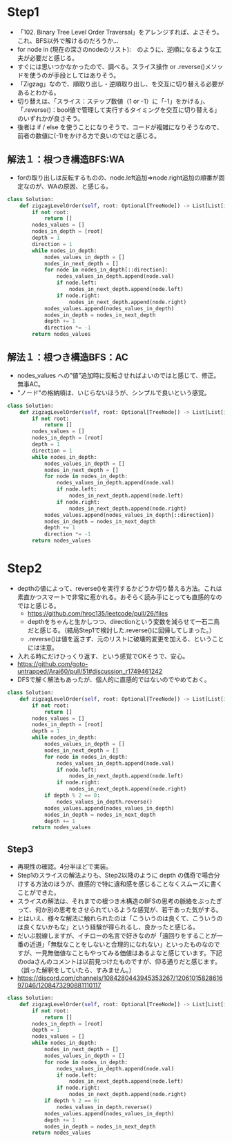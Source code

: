 # Step1
- 「102. Binary Tree Level Order Traversal」をアレンジすれば、よさそう。これ、BFS以外で解けるのだろうか...
- for node in (現在の深さのnodeのリスト):　のように、逆順になるような工夫が必要だと感じる。
- すぐには思いつかなかったので、調べる。スライス操作 or .reverse()メソッドを使うのが手段としてはありそう。
- 「Zigzag」なので、順取り出し・逆順取り出し、を交互に切り替える必要があるとわかる。
- 切り替えは、「スライス：ステップ数値（1 or -1）に「-1」をかける」、「.reverse()：bool値で管理して実行するタイミングを交互に切り替える」のいずれかが良さそう。
- 後者は if / else を使うことになりそうで、コードが複雑になりそうなので、前者の数値に(-1)をかける方で良いのではと感じる。
## 解法１：根つき構造BFS:WA
- forの取り出しは反転するものの、node.left追加⇒node.right追加の順番が固定なのが、WAの原因、と感じる。
```python
class Solution:
    def zigzagLevelOrder(self, root: Optional[TreeNode]) -> List[List[int]]:
        if not root:
            return []
        nodes_values = []
        nodes_in_depth = [root]
        depth = 1
        direction = 1
        while nodes_in_depth:
            nodes_values_in_depth = []
            nodes_in_next_depth = []
            for node in nodes_in_depth[::direction]:
                nodes_values_in_depth.append(node.val)
                if node.left:
                    nodes_in_next_depth.append(node.left)
                if node.right:
                    nodes_in_next_depth.append(node.right)
            nodes_values.append(nodes_values_in_depth)
            nodes_in_depth = nodes_in_next_depth
            depth += 1
            direction *= -1
        return nodes_values
```
## 解法１：根つき構造BFS：AC
- nodes_values への”値”追加時に反転させればよいのではと感じて、修正。無事AC。
- "ノード"の格納順は、いじらないほうが、シンプルで良いという感覚。
```python
class Solution:
    def zigzagLevelOrder(self, root: Optional[TreeNode]) -> List[List[int]]:
        if not root:
            return []
        nodes_values = []
        nodes_in_depth = [root]
        depth = 1
        direction = 1
        while nodes_in_depth:
            nodes_values_in_depth = []
            nodes_in_next_depth = []
            for node in nodes_in_depth:
                nodes_values_in_depth.append(node.val)
                if node.left:
                    nodes_in_next_depth.append(node.left)
                if node.right:
                    nodes_in_next_depth.append(node.right)
            nodes_values.append(nodes_values_in_depth[::direction])
            nodes_in_depth = nodes_in_next_depth
            depth += 1
            direction *= -1
        return nodes_values
```

# Step2
- depthの値によって、reverse()を実行するかどうか切り替える方法。これは素直かつスマートで非常に惹かれる。おそらく読み手にとっても直感的なのではと感じる。
   - https://github.com/hroc135/leetcode/pull/26/files
   - depthをちゃんと生かしつつ、directionという変数を減らせて一石二鳥だと感じる。（結局Step1で検討した.reverse()に回帰してしまった。）
   - .reverse()は値を返さず、元のリストに破壊的変更を加える、ということには注意。
- 入れる時にだけひっくり返す、という感覚でOKそうで、安心。
- https://github.com/goto-untrapped/Arai60/pull/51#discussion_r1749461242
- DFSで解く解法もあったが、個人的に直感的ではないのでやめておく。
```python
class Solution:
    def zigzagLevelOrder(self, root: Optional[TreeNode]) -> List[List[int]]:
        if not root:
            return []
        nodes_values = []
        nodes_in_depth = [root]
        depth = 1
        while nodes_in_depth:
            nodes_values_in_depth = []
            nodes_in_next_depth = []
            for node in nodes_in_depth:
                nodes_values_in_depth.append(node.val)
                if node.left:
                    nodes_in_next_depth.append(node.left)
                if node.right:
                    nodes_in_next_depth.append(node.right)
            if depth % 2 == 0:
                nodes_values_in_depth.reverse()
            nodes_values.append(nodes_values_in_depth)
            nodes_in_depth = nodes_in_next_depth
            depth += 1
        return nodes_values
```

## Step3
- 再現性の確認。4分半ほどで実装。
- Step1のスライスの解法よりも、Step2以降のように depth の偶奇で場合分けする方法のほうが、直感的で特に違和感を感じることなくスムーズに書くことができた。
- スライスの解法は、それまでの根つき木構造のBFSの思考の脈絡をぶったぎって、何か別の思考をさせられているような感覚が、若干あった気がする。
- とはいえ、様々な解法に触れられたのは「こういうのは良くて、こういうのは良くないかもな」という経験が得られるし、良かったと感じる。
- だいぶ脱線しますが、イチローの名言で好きなのが「遠回りをすることが一番の近道」「無駄なことをしないと合理的になれない」といったものなのですが、一見無価値なこともやってみる価値はあるよなと感じています。下記のodaさんのコメントは以前見つけたものですが、仰る通りだと感じます。（誤った解釈をしていたら、すみません。）
- https://discord.com/channels/1084280443945353267/1206101582861697046/1208473290881110117

```python
class Solution:
    def zigzagLevelOrder(self, root: Optional[TreeNode]) -> List[List[int]]:
        if not root:
            return []
        nodes_in_depth = [root]
        depth = 1
        nodes_values = []
        while nodes_in_depth:
            nodes_in_next_depth = []
            nodes_values_in_depth = []
            for node in nodes_in_depth:
                nodes_values_in_depth.append(node.val)
                if node.left:
                    nodes_in_next_depth.append(node.left)
                if node.right:
                    nodes_in_next_depth.append(node.right)
            if depth % 2 == 0:
                nodes_values_in_depth.reverse()
            nodes_values.append(nodes_values_in_depth)
            depth += 1
            nodes_in_depth = nodes_in_next_depth
        return nodes_values
```
